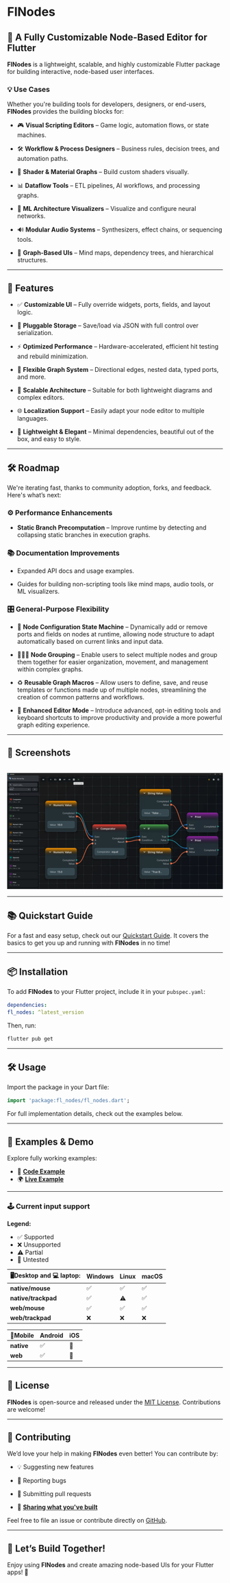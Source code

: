 # **FlNodes**

## 🚀 **A Fully Customizable Node-Based Editor for Flutter**

**FlNodes** is a lightweight, scalable, and highly customizable Flutter package for building interactive, node-based user interfaces.

### 💡 Use Cases

Whether you're building tools for developers, designers, or end-users, **FlNodes** provides the building blocks for:

- 🎮 **Visual Scripting Editors** – Game logic, automation flows, or state machines.

- 🛠 **Workflow & Process Designers** – Business rules, decision trees, and automation paths.

- 🎨 **Shader & Material Graphs** – Build custom shaders visually.

- 📊 **Dataflow Tools** – ETL pipelines, AI workflows, and processing graphs.

- 🤖 **ML Architecture Visualizers** – Visualize and configure neural networks.

- 🔊 **Modular Audio Systems** – Synthesizers, effect chains, or sequencing tools.

- 🧠 **Graph-Based UIs** – Mind maps, dependency trees, and hierarchical structures.

---

## 🌟 Features

- ✅ **Customizable UI** – Fully override widgets, ports, fields, and layout logic.

- 💾 **Pluggable Storage** – Save/load via JSON with full control over serialization.

- ⚡ **Optimized Performance** – Hardware-accelerated, efficient hit testing and rebuild minimization.

- 🔗 **Flexible Graph System** – Directional edges, nested data, typed ports, and more.

- 📏 **Scalable Architecture** – Suitable for both lightweight diagrams and complex editors.

- 🌐 **Localization Support** – Easily adapt your node editor to multiple languages.

- 🎨 **Lightweight & Elegant** – Minimal dependencies, beautiful out of the box, and easy to style.

---

## 🛠 Roadmap

We're iterating fast, thanks to community adoption, forks, and feedback. Here's what’s next:

### ⚙️ Performance Enhancements

- **Static Branch Precomputation** – Improve runtime by detecting and collapsing static branches in execution graphs.

### 📚 Documentation Improvements

- Expanded API docs and usage examples.

- Guides for building non-scripting tools like mind maps, audio tools, or ML visualizers.

### 🎛 General-Purpose Flexibility

- 🤖 **Node Configuration State Machine** – Dynamically add or remove ports and fields on nodes at runtime, allowing node structure to adapt automatically based on current links and input data.

- 🧑‍🤝‍🧑 **Node Grouping** – Enable users to select multiple nodes and group them together for easier organization, movement, and management within complex graphs.

- ♻️ **Reusable Graph Macros** – Allow users to define, save, and reuse templates or functions made up of multiple nodes, streamlining the creation of common patterns and workflows.

- 🎩 **Enhanced Editor Mode** – Introduce advanced, opt-in editing tools and keyboard shortcuts to improve productivity and provide a more powerful graph editing experience.

---

## 📸 **Screenshots**

<p align="center">
  <img src="https://raw.githubusercontent.com/WilliamKarolDiCioccio/fl_nodes/refs/heads/main/.github/images/node_editor_example.webp" alt="FlNodes Example" />
</p>

---

## 📚 **Quickstart Guide**

For a fast and easy setup, check out our [Quickstart Guide](https://github.com/WilliamKarolDiCioccio/fl_nodes/wiki/Quickstart). It covers the basics to get you up and running with **FlNodes** in no time!

---

## 📦 **Installation**

To add **FlNodes** to your Flutter project, include it in your `pubspec.yaml`:

```yaml
dependencies:
fl_nodes: ^latest_version
```

Then, run:

```bash
flutter pub get
```

---

## 🛠️ **Usage**

Import the package in your Dart file:

```dart
import 'package:fl_nodes/fl_nodes.dart';
```

For full implementation details, check out the examples below.

---

## 🧩 **Examples & Demo**

Explore fully working examples:

- 📄 **[Code Example](https://github.com/WilliamKarolDiCioccio/fl_nodes/blob/main/example/lib/main.dart)**
- 🌍 **[Live Example](https://williamkaroldicioccio.github.io/fl_nodes/)**

---

### 🕹️ Current input support

**Legend:**

- ✅ Supported
- ❌ Unsupported
- ⚠️ Partial
- 🧪 Untested

| 🖥️Desktop and 💻 laptop: | Windows | Linux | macOS |
| ------------------------ | ------- | ----- | ----- |
| **native/mouse**         | ✅      | ✅    | ✅    |
| **native/trackpad**      | ✅      | ⚠️    | ✅    |
| **web/mouse**            | ✅      | ✅    | ✅    |
| **web/trackpad**         | ❌      | ❌    | ❌    |

| 📱Mobile   | Android | iOS |
| ---------- | ------- | --- |
| **native** | ✅      | 🧪  |
| **web**    | ✅      | 🧪  |

---

## 📜 **License**

**FlNodes** is open-source and released under the [MIT License](LICENSE.md).
Contributions are welcome!

---

## 🙌 **Contributing**

We’d love your help in making **FlNodes** even better! You can contribute by:

- 💡 Suggesting new features

- 🐛 Reporting bugs

- 🔧 Submitting pull requests

- 👏 [**Sharing what you've built**](https://github.com/WilliamKarolDiCioccio/fl_nodes/discussions/49)

Feel free to file an issue or contribute directly on [GitHub](https://github.com/WilliamKarolDiCioccio/fl_nodes).

---

## 🚀 **Let’s Build Together!**

Enjoy using **FlNodes** and create amazing node-based UIs for your Flutter apps! 🌟
